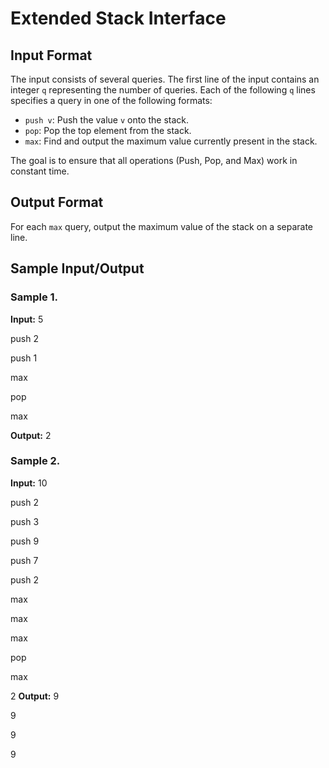 # Extended Stack Interface

## Input Format
The input consists of several queries. The first line of the input contains an integer `q` representing the number of queries. Each of the following `q` lines specifies a query in one of the following formats:
- `push v`: Push the value `v` onto the stack.
- `pop`: Pop the top element from the stack.
- `max`: Find and output the maximum value currently present in the stack.

The goal is to ensure that all operations (Push, Pop, and Max) work in constant time.

## Output Format
For each `max` query, output the maximum value of the stack on a separate line.

## Sample Input/Output

### Sample 1.
**Input:**
5

push 2

push 1

max

pop

max

**Output:**
2
### Sample 2.
**Input:**
10

push 2

push 3

push 9

push 7

push 2

max

max

max

pop

max

2
**Output:**
9

9

9

9
